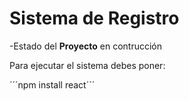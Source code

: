 <h1>Sistema de Registro</h1>

-Estado del **Proyecto** en contrucción

Para ejecutar el sistema debes poner:

´´´npm install react´´´
